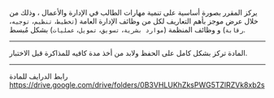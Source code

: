يركز المقرر بصورة أساسية على تنمية مهارات الطالب في الإدارة والأعمال ، وذلك من خلال عرض موجز بأهم التعاريف لكل من وظائف
الإدارة العامة (`تخطيط`، `تنظيم`، `توجيه`، `رقابة`) و وظائف المنظمة (`موارد بشرية`، `تسويق`، `تمويل`، `عمليات`) بشكل
مُبسط.

---
المادة تركز بشكل كامل على الحفظ ولابد من أخذ مدة كافيه للمذاكرة قبل الاختبار.

---
رابط الدرايف للمادة
https://drive.google.com/drive/folders/0B3VHLUKhZksPWG5TZlRZVk8xb2s
